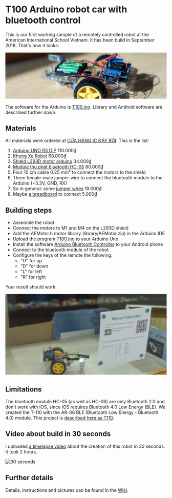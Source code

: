 # T100 Arduino robot car with bluetooth control

This is our first working sample of a remotely controlled robot at the American International School Vietnam. It has been build in September 2018. That's how it looks:

![Robot](panorama.jpg)

The software for the Arduino is [T100.ino](T100.ino). Library and Android software are described further down.

## Materials

All materials were ordered at [CỬA HÀNG IC ĐÂY RỒI](https://icdayroi.com/). This is the list:

1. [Arduino UNO R3 DIP](https://icdayroi.com/arduino-uno-r3-dip) 110.000₫
2. [Khung Xe Robot](https://icdayroi.com/khung-xe-robot) 68.000₫
3. [Shield L293D motor arduino](https://icdayroi.com/shield-l293d-motor-arduino) 34.000₫
4. [Module thu phát bluetooth HC-05](https://icdayroi.com/module-thu-phat-bluetooth-hc-05) 80.000₫
5. Four 10 cm cable 0.25 mm² to connect the motors to the shield
6. Three female-male jumper wire to connect the bluetooth module to the Arduino (+3.3V, GND, RX)
7. So in general: some [jumper wires](https://icdayroi.com/bo-day-cam-test-board-65-soi) 19.000₫
8. Maybe [a breadboard](https://icdayroi.com/testboard-mini-syb-170) to connect 5.000₫

## Building steps

* Assemble the robot
* Connect the motors to M1 and M4 on the L293D shield
* Add the AFMotor.h motor library (library/AFMotor.zip) in the Arduino IDE
* Upload the program [T100.ino](T100.ino) to your Arduino Uno
* Install the software [Arduino Bluetooth Controller](https://play.google.com/store/apps/details?id=com.satech.arduinocontroller) to your Android phone
* Connect to the bluetooth module of the robot
* Configure the keys of the remote the following:
  - "U" for up
  - "D" for down
  - "L" for left
  - "R" for right
  
Your result should work:

![Window view](image/window-view.jpg)

## Limitations

The bluetooth module HC-05 (as well as HC-06) are only Bluetooth 2.0 and don't work with iOS, since iOS requires Bluetooth 4.0 Low Energy (BLE). We created the T-110 with the AR-06 BLE (Bluetooth Low Energy - Bluetooth 4.0) module. This project is [described here as T110](../../../T110).

## Video about build in 30 seconds

I uploaded [a timelapse video](https://youtu.be/CzpAYpl62GI) about the creation of this robot in 30 seconds. It took 2 hours.

![[30 seconds](image/30seconds.jpg)](https://youtu.be/CzpAYpl62GI)

## Further details

Details, instructions and pictures can be found in the [Wiki](https://github.com/kreier/T100/wiki). 
